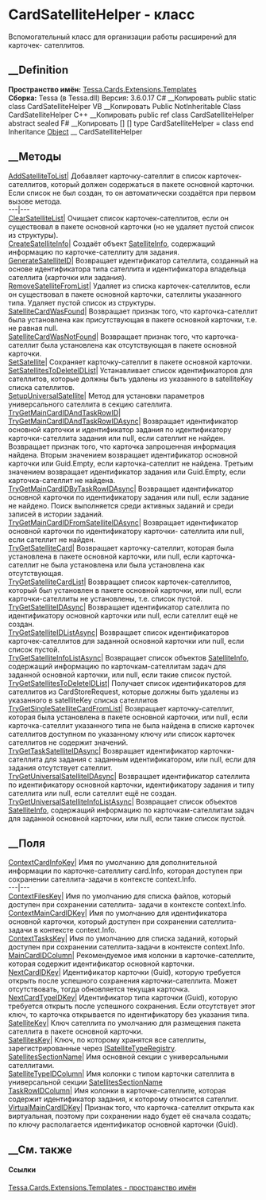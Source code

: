 # CardSatelliteHelper - класс
Вспомогательный класс для организации работы расширений для карточек-
сателлитов.
## __Definition
 **Пространство имён:**
[Tessa.Cards.Extensions.Templates](N_Tessa_Cards_Extensions_Templates.htm)  
 **Сборка:** Tessa (в Tessa.dll) Версия: 3.6.0.17
C# __Копировать
     public static class CardSatelliteHelper
VB __Копировать
     Public NotInheritable Class CardSatelliteHelper
C++ __Копировать
     public ref class CardSatelliteHelper abstract sealed
F# __Копировать
     [<AbstractClassAttribute>]
    [<SealedAttribute>]
    type CardSatelliteHelper = class end
Inheritance
    [Object](https://learn.microsoft.com/dotnet/api/system.object) __ CardSatelliteHelper
##  __Методы
[AddSatelliteToList](M_Tessa_Cards_Extensions_Templates_CardSatelliteHelper_AddSatelliteToList.htm)|
Добавляет карточку-сателлит в список карточек-сателлитов, который должен
содержаться в пакете основной карточки. Если список не был создан, то он
автоматически создаётся при первом вызове метода.  
---|---  
[ClearSatelliteList](M_Tessa_Cards_Extensions_Templates_CardSatelliteHelper_ClearSatelliteList.htm)|
Очищает список карточек-сателлитов, если он существовал в пакете основной
карточки (но не удаляет пустой список из структуры).  
[CreateSatelliteInfo](M_Tessa_Cards_Extensions_Templates_CardSatelliteHelper_CreateSatelliteInfo.htm)|
Создаёт объект
[SatelliteInfo](T_Tessa_Cards_Extensions_Templates_SatelliteInfo.htm),
содержащий информацию по карточке-сателлиту для задания.  
[GenerateSatelliteID](M_Tessa_Cards_Extensions_Templates_CardSatelliteHelper_GenerateSatelliteID.htm)|
Возвращает идентификатор сателлита, созданный на основе идентификатора типа
сателлита и идентификатора владельца сателлита (карточки или задания).  
[RemoveSatelliteFromList](M_Tessa_Cards_Extensions_Templates_CardSatelliteHelper_RemoveSatelliteFromList.htm)|
Удаляет из списка карточек-сателлитов, если он существовал в пакете основной
карточки, сателлиты указанного типа. Удаляет пустой список из структуры.  
[SatelliteCardWasFound](M_Tessa_Cards_Extensions_Templates_CardSatelliteHelper_SatelliteCardWasFound.htm)|
Возвращает признак того, что карточка-сателлит была установлена как
присутствующая в пакете основной карточки, т.е. не равная null.  
[SatelliteCardWasNotFound](M_Tessa_Cards_Extensions_Templates_CardSatelliteHelper_SatelliteCardWasNotFound.htm)|
Возвращает признак того, что карточка-сателлит была установлена как
отсутствующая в пакете основной карточки.  
[SetSatellite](M_Tessa_Cards_Extensions_Templates_CardSatelliteHelper_SetSatellite.htm)|
Сохраняет карточку-сателлит в пакете основной карточки.  
[SetSatellitesToDeleteIDList](M_Tessa_Cards_Extensions_Templates_CardSatelliteHelper_SetSatellitesToDeleteIDList.htm)|
Устанавливает список идентификаторов для сателлитов, которые должны быть
удалены из указанного в satelliteKey списка сателлитов.  
[SetupUniversalSatellite](M_Tessa_Cards_Extensions_Templates_CardSatelliteHelper_SetupUniversalSatellite.htm)|
Метод для установки параметров универсального сателлита в секцию сателлита.  
[TryGetMainCardIDAndTaskRowID](M_Tessa_Cards_Extensions_Templates_CardSatelliteHelper_TryGetMainCardIDAndTaskRowID.htm)|  
[TryGetMainCardIDAndTaskRowIDAsync](M_Tessa_Cards_Extensions_Templates_CardSatelliteHelper_TryGetMainCardIDAndTaskRowIDAsync.htm)|
Возвращает идентификатор основной карточки и идентификатор задания по
идентификатору карточки-сателлита задания или null, если сателлит не найден.
Возвращает признак того, что карточка запрошенная информация найдена. Вторым
значением возвращает идентификатор основной карточки или Guid.Empty, если
карточка-сателлит не найдена. Третьим значением возвращает идентификатор
задания или Guid.Empty, если карточка-сателлит не найдена.  
[TryGetMainCardIDByTaskRowIDAsync](M_Tessa_Cards_Extensions_Templates_CardSatelliteHelper_TryGetMainCardIDByTaskRowIDAsync.htm)|
Возвращает идентификатор основной карточки по идентификатору задания или null,
если задание не найдено. Поиск выполняется среди активных заданий и среди
записей в истории заданий.  
[TryGetMainCardIDFromSatelliteIDAsync](M_Tessa_Cards_Extensions_Templates_CardSatelliteHelper_TryGetMainCardIDFromSatelliteIDAsync.htm)|
Возвращает идентификатор основной карточки по идентификатору карточки-
сателлита или null, если сателлит не найден.  
[TryGetSatelliteCard](M_Tessa_Cards_Extensions_Templates_CardSatelliteHelper_TryGetSatelliteCard.htm)|
Возвращает карточку-сателлит, которая была установлена в пакете основной
карточки, или null, если карточка-сателлит не была установлена или была
установлена как отсутствующая.  
[TryGetSatelliteCardList](M_Tessa_Cards_Extensions_Templates_CardSatelliteHelper_TryGetSatelliteCardList.htm)|
Возвращает список карточек-сателлитов, который был установлен в пакете
основной карточки, или null, если карточки-сателлиты не установлены, т.е.
список пустой.  
[TryGetSatelliteIDAsync](M_Tessa_Cards_Extensions_Templates_CardSatelliteHelper_TryGetSatelliteIDAsync.htm)|
Возвращает идентификатор сателлита по идентификатору основной карточки или
null, если сателлит ещё не создан.  
[TryGetSatelliteIDListAsync](M_Tessa_Cards_Extensions_Templates_CardSatelliteHelper_TryGetSatelliteIDListAsync.htm)|
Возвращает список идентификаторов карточек-сателлитов для заданной основной
карточки или null, если список пустой.  
[TryGetSatelliteInfoListAsync](M_Tessa_Cards_Extensions_Templates_CardSatelliteHelper_TryGetSatelliteInfoListAsync.htm)|
Возвращает список объектов
[SatelliteInfo](T_Tessa_Cards_Extensions_Templates_SatelliteInfo.htm),
содержащий информацию по карточкам-сателлитам задач для заданной основной
карточки, или null, если такие список пустой.  
[TryGetSatellitesToDeleteIDList](M_Tessa_Cards_Extensions_Templates_CardSatelliteHelper_TryGetSatellitesToDeleteIDList.htm)|
Получает список идентификаторов для сателлитов из CardStoreRequest, которые
должны быть удалены из указанного в satelliteKey списка сателлитов  
[TryGetSingleSatelliteCardFromList](M_Tessa_Cards_Extensions_Templates_CardSatelliteHelper_TryGetSingleSatelliteCardFromList.htm)|
Возвращает карточку-сателлит, которая была установлена в пакете основной
карточки, или null, если карточка-сателлит указанного типа не была найдена в
списке карточек сателлитов доступном по указанному ключу или список карточек
сателлитов не содержит значений.  
[TryGetTaskSatelliteIDAsync](M_Tessa_Cards_Extensions_Templates_CardSatelliteHelper_TryGetTaskSatelliteIDAsync.htm)|
Возвращает идентификатор карточки-сателлита для задания с заданным
идентификатором, или null, если для задания отсутствует сателлит.  
[TryGetUniversalSatelliteIDAsync](M_Tessa_Cards_Extensions_Templates_CardSatelliteHelper_TryGetUniversalSatelliteIDAsync.htm)|
Возвращает идентификатор сателлита по идентификатору основной карточки,
идентификатору задания и типу сателлита или null, если сателлит ещё не создан.  
[TryGetUniversalSatelliteInfoListAsync](M_Tessa_Cards_Extensions_Templates_CardSatelliteHelper_TryGetUniversalSatelliteInfoListAsync.htm)|
Возвращает список объектов
[SatelliteInfo](T_Tessa_Cards_Extensions_Templates_SatelliteInfo.htm),
содержащий информацию по карточкам-сателлитам задач для заданной основной
карточки, или null, если такие список пустой.  
## __Поля
[ContextCardInfoKey](F_Tessa_Cards_Extensions_Templates_CardSatelliteHelper_ContextCardInfoKey.htm)|
Имя по умолчанию для дополнительной информации по карточке-сателлиту
card.Info, которая доступен при сохранении сателлита-задачи в контексте
context.Info.  
---|---  
[ContextFilesKey](F_Tessa_Cards_Extensions_Templates_CardSatelliteHelper_ContextFilesKey.htm)|
Имя по умолчанию для списка файлов, который доступен при сохранении сателлита-
задачи в контексте context.Info.  
[ContextMainCardIDKey](F_Tessa_Cards_Extensions_Templates_CardSatelliteHelper_ContextMainCardIDKey.htm)|
Имя по умолчанию для идентификатора основной карточки, который доступен при
сохранении сателлита-задачи в контексте context.Info.  
[ContextTasksKey](F_Tessa_Cards_Extensions_Templates_CardSatelliteHelper_ContextTasksKey.htm)|
Имя по умолчанию для списка заданий, который доступен при сохранении
сателлита-задачи в контексте context.Info.  
[MainCardIDColumn](F_Tessa_Cards_Extensions_Templates_CardSatelliteHelper_MainCardIDColumn.htm)|
Рекомендуемое имя колонки в карточке-сателлите, которая содержит идентификатор
основной карточки.  
[NextCardIDKey](F_Tessa_Cards_Extensions_Templates_CardSatelliteHelper_NextCardIDKey.htm)|
Идентификатор карточки (Guid), которую требуется открыть после успешного
сохранения карточки-сателлита. Может отсутствовать, тогда обновляется текущая
карточка.  
[NextCardTypeIDKey](F_Tessa_Cards_Extensions_Templates_CardSatelliteHelper_NextCardTypeIDKey.htm)|
Идентификатор типа карточки (Guid), которую требуется открыть после успешного
сохранения. Если отсутствует этот ключ, то карточка открывается по
идентификатору без указания типа.  
[SatelliteKey](F_Tessa_Cards_Extensions_Templates_CardSatelliteHelper_SatelliteKey.htm)|
Ключ сателлита по умолчанию для размещения пакета сателлита в пакете основной
карточки.  
[SatellitesKey](F_Tessa_Cards_Extensions_Templates_CardSatelliteHelper_SatellitesKey.htm)|
Ключ, по которому хранятся все сателлиты, зарегистрированные через
[ISatelliteTypeRegistry](T_Tessa_Extensions_Platform_Server_Cards_Satellites_ISatelliteTypeRegistry.htm).  
[SatellitesSectionName](F_Tessa_Cards_Extensions_Templates_CardSatelliteHelper_SatellitesSectionName.htm)|
Имя основной секции с универсальными сателлитами.  
[SatelliteTypeIDColumn](F_Tessa_Cards_Extensions_Templates_CardSatelliteHelper_SatelliteTypeIDColumn.htm)|
Имя колонки с типом карточки сателлита в универсальной секции
[SatellitesSectionName](F_Tessa_Cards_Extensions_Templates_CardSatelliteHelper_SatellitesSectionName.htm)  
[TaskRowIDColumn](F_Tessa_Cards_Extensions_Templates_CardSatelliteHelper_TaskRowIDColumn.htm)|
Имя колонки в карточке-сателлите, которая содержит идентификатор задания, к
которому относится сателлит.  
[VirtualMainCardIDKey](F_Tessa_Cards_Extensions_Templates_CardSatelliteHelper_VirtualMainCardIDKey.htm)|
Признак того, что карточка-сателлит открыта как виртуальная, поэтому при
сохранении надо будет её сначала создать; по ключу располагается идентификатор
основной карточки (Guid).  
## __См. также
#### Ссылки
[Tessa.Cards.Extensions.Templates - пространство
имён](N_Tessa_Cards_Extensions_Templates.htm)
